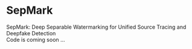 # SepMark
SepMark: Deep Separable Watermarking for Unified Source Tracing and Deepfake Detection  
Code is coming soon ...
